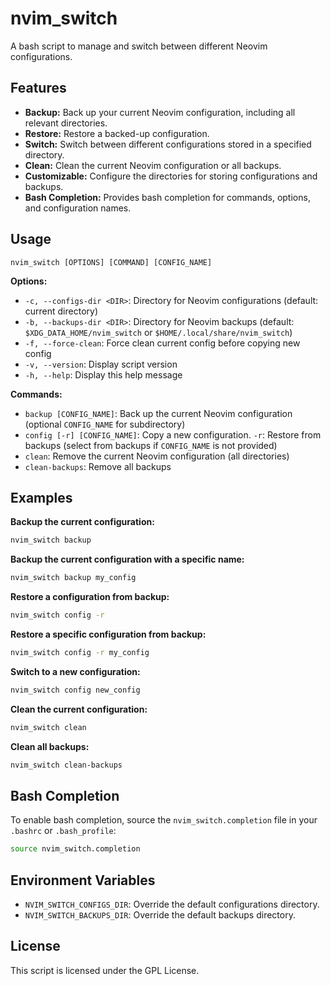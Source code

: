 # nvim_switch

A bash script to manage and switch between different Neovim configurations.

## Features

- **Backup:** Back up your current Neovim configuration, including all relevant directories.
- **Restore:** Restore a backed-up configuration.
- **Switch:**  Switch between different configurations stored in a specified directory.
- **Clean:** Clean the current Neovim configuration or all backups.
- **Customizable:** Configure the directories for storing configurations and backups.
- **Bash Completion:** Provides bash completion for commands, options, and configuration names.

## Usage

```
nvim_switch [OPTIONS] [COMMAND] [CONFIG_NAME]
```

**Options:**

- `-c, --configs-dir <DIR>`:    Directory for Neovim configurations (default: current directory)
- `-b, --backups-dir <DIR>`:    Directory for Neovim backups (default: `$XDG_DATA_HOME/nvim_switch` or `$HOME/.local/share/nvim_switch`)
- `-f, --force-clean`:          Force clean current config before copying new config
- `-v, --version`:              Display script version
- `-h, --help`:                 Display this help message

**Commands:**

- `backup [CONFIG_NAME]`:       Back up the current Neovim configuration (optional `CONFIG_NAME` for subdirectory)
- `config [-r] [CONFIG_NAME]`:  Copy a new configuration.
                                 `-r`: Restore from backups (select from backups if `CONFIG_NAME` is not provided)
- `clean`:                      Remove the current Neovim configuration (all directories)
- `clean-backups`:              Remove all backups

## Examples

**Backup the current configuration:**

```bash
nvim_switch backup
```

**Backup the current configuration with a specific name:**

```bash
nvim_switch backup my_config
```

**Restore a configuration from backup:**

```bash
nvim_switch config -r
```

**Restore a specific configuration from backup:**

```bash
nvim_switch config -r my_config
```

**Switch to a new configuration:**

```bash
nvim_switch config new_config
```

**Clean the current configuration:**

```bash
nvim_switch clean
```

**Clean all backups:**

```bash
nvim_switch clean-backups
```

## Bash Completion

To enable bash completion, source the `nvim_switch.completion` file in your `.bashrc` or `.bash_profile`:

```bash
source nvim_switch.completion
```

## Environment Variables

- `NVIM_SWITCH_CONFIGS_DIR`:  Override the default configurations directory.
- `NVIM_SWITCH_BACKUPS_DIR`: Override the default backups directory.

## License

This script is licensed under the GPL License.

